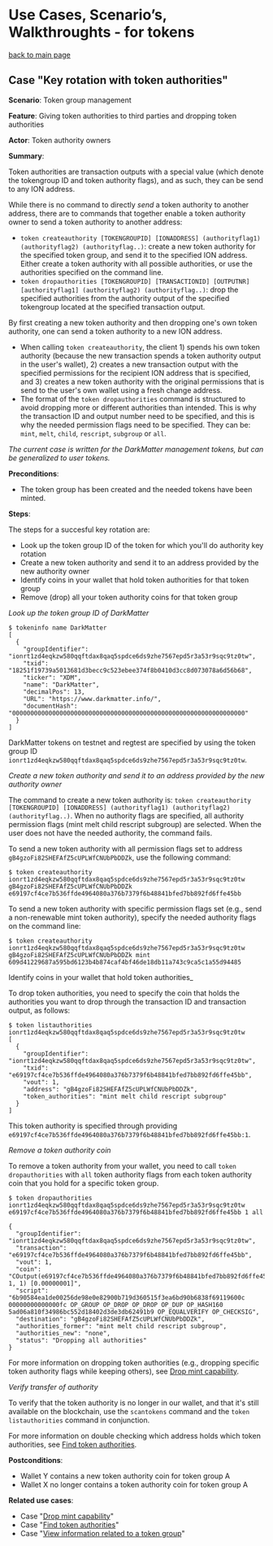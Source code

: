 # Use Cases, Scenario’s, Walkthroughts - for tokens

[back to main page](README.md)

## Case "Key rotation with token authorities"

**Scenario**: Token group management

**Feature**: Giving token authorities to third parties and dropping token authorities

**Actor**: Token authority owners

**Summary**:

Token authorities are transaction outputs with a special value (which denote the tokengroup ID and token authority flags),
and as such, they can be send to any ION address.

While there is no command to directly *send* a token authority to another address, there are to commands that together enable a token
authority owner to send a token authority to another address:
- `token createauthority [TOKENGROUPID] [IONADDRESS] (authorityflag1) (authorityflag2) (authorityflag..)`: create a new token authority
for the specified token group, and send it to the specified ION address. Either create a token authority with all possible authorities,
or use the authorities specified on the command line.
- `token dropauthorities [TOKENGROUPID] [TRANSACTIONID] [OUTPUTNR] [authorityflag1] (authorityflag2) (authorityflag..)`: drop the specified authorities from the authority output of the specified tokengroup located at the specified transaction output.

By first creating a new token authority and then dropping one's own token authority, one can send a token authority to a new ION address.

- When calling `token createauthority`, the client 1) spends his own token authority (because the new transaction spends a token authority output in the user's wallet), 2) creates a new transaction output with the specified permissions for the recipient ION address that is specified, and 3) creates a new token authority with the original permissions that is send to the user's own wallet using a fresh change address.
- The format of the `token dropauthorities` command is structured to avoid dropping more or different authorities than intended. This is why the transaction ID and output number need to be specified, and this is why the needed permission flags need to be specified. They can be: `mint`, `melt`, `child`, `rescript`, `subgroup` or `all`.

*The current case is written for the DarkMatter management tokens, but can be generalized to user tokens.*

**Preconditions**: 

- The token group has been created and the needed tokens have been minted.

**Steps**:

The steps for a succesful key rotation are:
- Look up the token group ID of the token for which you'll do authority key rotation
- Create a new token authority and send it to an address provided by the new authority owner
- Identify coins in your wallet that hold token authorities for that token group
- Remove (drop) all your token authority coins for that token group

_Look up the token group ID of DarkMatter_

```
$ tokeninfo name DarkMatter
[
  {
    "groupIdentifier": "ionrt1zd4eqkzw580qqftdax8qaq5spdce6ds9zhe7567epd5r3a53r9sqc9tz0tw",
    "txid": "18251f19739a5013681d3becc9c523ebee374f8b0410d3cc8d073078a6d56b68",
    "ticker": "XDM",
    "name": "DarkMatter",
    "decimalPos": 13,
    "URL": "https://www.darkmatter.info/",
    "documentHash": "0000000000000000000000000000000000000000000000000000000000000000"
  }
]
```

DarkMatter tokens on testnet and regtest are specified by using the token group ID
`ionrt1zd4eqkzw580qqftdax8qaq5spdce6ds9zhe7567epd5r3a53r9sqc9tz0tw`.

_Create a new token authority and send it to an address provided by the new authority owner_

The command to create a new token authority is: 
`token createauthority [TOKENGROUPID] [IONADDRESS] (authorityflag1) (authorityflag2) (authorityflag..)`. When no authority flags are specified, all authority permission flags (mint melt child rescript subgroup) are selected. When the user does not have the needed authority, the command fails.

To send a new token authority with all permission flags set to address `gB4gzoFi82SHEFAfZ5cUPLWfCNUbPbDDZk`, use the following command:

```
$ token createauthority ionrt1zd4eqkzw580qqftdax8qaq5spdce6ds9zhe7567epd5r3a53r9sqc9tz0tw gB4gzoFi82SHEFAfZ5cUPLWfCNUbPbDDZk
e69197cf4ce7b536ffde4964080a376b7379f6b48841bfed7bb892fd6ffe45bb
```

To send a new token authority with specific permission flags set (e.g., send a non-renewable mint token authority), specify the needed authority flags on the command line:

```
$ token createauthority ionrt1zd4eqkzw580qqftdax8qaq5spdce6ds9zhe7567epd5r3a53r9sqc9tz0tw gB4gzoFi82SHEFAfZ5cUPLWfCNUbPbDDZk mint
609d41229687a595bd6123b4b874caf4bf46de18db11a743c9ca5c1a55d94485
```

Identify coins in your wallet that hold token authorities_

To drop token authorities, you need to specify the coin that holds the authorities you want to drop through the transaction ID and transaction output, as follows:

```
$ token listauthorities ionrt1zd4eqkzw580qqftdax8qaq5spdce6ds9zhe7567epd5r3a53r9sqc9tz0tw
[
  {
    "groupIdentifier": "ionrt1zd4eqkzw580qqftdax8qaq5spdce6ds9zhe7567epd5r3a53r9sqc9tz0tw",
    "txid": "e69197cf4ce7b536ffde4964080a376b7379f6b48841bfed7bb892fd6ffe45bb",
    "vout": 1,
    "address": "gB4gzoFi82SHEFAfZ5cUPLWfCNUbPbDDZk",
    "token_authorities": "mint melt child rescript subgroup"
  }
]
```

This token authority is specified through providing `e69197cf4ce7b536ffde4964080a376b7379f6b48841bfed7bb892fd6ffe45bb:1`.

_Remove a token authority coin_

To remove a token authority from your wallet, you need to call `token dropauthorities` with `all` token authority flags from each token authority coin that you hold for a specific token group.

```
$ token dropauthorities ionrt1zd4eqkzw580qqftdax8qaq5spdce6ds9zhe7567epd5r3a53r9sqc9tz0tw e69197cf4ce7b536ffde4964080a376b7379f6b48841bfed7bb892fd6ffe45bb 1 all

{
  "groupIdentifier": "ionrt1zd4eqkzw580qqftdax8qaq5spdce6ds9zhe7567epd5r3a53r9sqc9tz0tw",
  "transaction": "e69197cf4ce7b536ffde4964080a376b7379f6b48841bfed7bb892fd6ffe45bb",
  "vout": 1,
  "coin": "COutput(e69197cf4ce7b536ffde4964080a376b7379f6b48841bfed7bb892fd6ffe45bb, 1, 1) [0.00000001]",
  "script": "6b90584ea1de00256de98e0e82900b719d360515f3ea6bd90b6838f69119600c 00000000000000fc OP_GROUP OP_DROP OP_DROP OP_DUP OP_HASH160 5ad06a810f34986bc552d18402d3de3db62491b9 OP_EQUALVERIFY OP_CHECKSIG",
  "destination": "gB4gzoFi82SHEFAfZ5cUPLWfCNUbPbDDZk",
  "authorities_former": "mint melt child rescript subgroup",
  "authorities_new": "none",
  "status": "Dropping all authorities"
}
```

For more information on dropping token authorities (e.g., dropping specific token authority flags while keeping others), see [Drop mint capability](UseCases_tokens_Drop-token-mint-capability.md).

_Verify transfer of authority_

To verify that the token authority is no longer in our wallet, and that it's still available on the blockchain, use the `scantokens` command
and the `token listauthorities` command in conjunction.

For more information on double checking which address holds which token authorities, see [Find token authorities](UseCases_tokens_Find-token-authorities.md).


**Postconditions**:

- Wallet Y contains a new token authority coin for token group A
- Wallet X no longer contains a token authority coin for token group A

**Related use cases**:

- Case "[Drop mint capability](UseCases_tokens_Drop-token-mint-capability.md)"
- Case "[Find token authorities](UseCases_tokens_Find-token-authorities.md)"
- Case "[View information related to a token group](UseCases_tokens_View-token-information.md)"